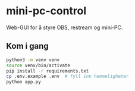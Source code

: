 # mini-pc-control

Web-GUI for å styre OBS, restream og mini-PC.

## Kom i gang
```bash
python3 -m venv venv
source venv/bin/activate
pip install -r requirements.txt
cp .env.example .env  # fyll inn hemmeligheter
python app.py